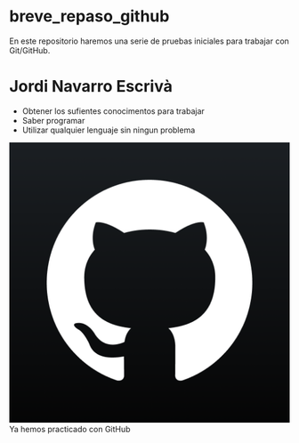 # breve_repaso_github
En este repositorio haremos una serie de pruebas iniciales para trabajar con Git/GitHub.
<h1>Jordi Navarro Escrivà</h1>
<ul>
<li> Obtener los sufientes conocimentos para trabajar</li>
<li> Saber programar</li>
<li> Utilizar qualquier lenguaje sin ningun problema</li>
</ul>
<img src="GitHub-Jordi.png"/>
Ya hemos practicado con GitHub